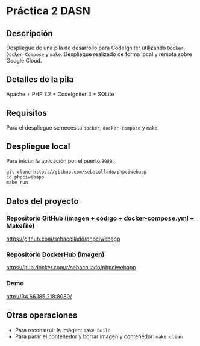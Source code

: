 # Práctica 2 DASN

## Descripción
Despliegue de una pila de desarrollo para CodeIgniter utilizando `Docker`, `Docker Compose` y `make`. Despliegue realizado de forma local y remota sobre Google Cloud.

## Detalles de la pila
Apache + PHP 7.2 + CodeIgniter 3 + SQLite

## Requisitos
Para el despliegue se necesita `docker`, `docker-compose` y `make`.

## Despliegue local
Para iniciar la aplicación por el puerto `8080`:
```
git clone https://github.com/sebacollado/phpciwebapp
cd phpciwebapp
make run
```

## Datos del proyecto

### Repositorio GitHub (imagen + código + docker-compose.yml + Makefile)
https://github.com/sebacollado/phpciwebapp

### Repositorio DockerHub (imagen)
https://hub.docker.com/r/sebacollado/phpciwebapp

### Demo
http://34.66.185.218:8080/

## Otras operaciones
- Para reconstruir la imágen: `make build`
- Para parar el contenedor y borrar imagen y contenedor: `make clean`
